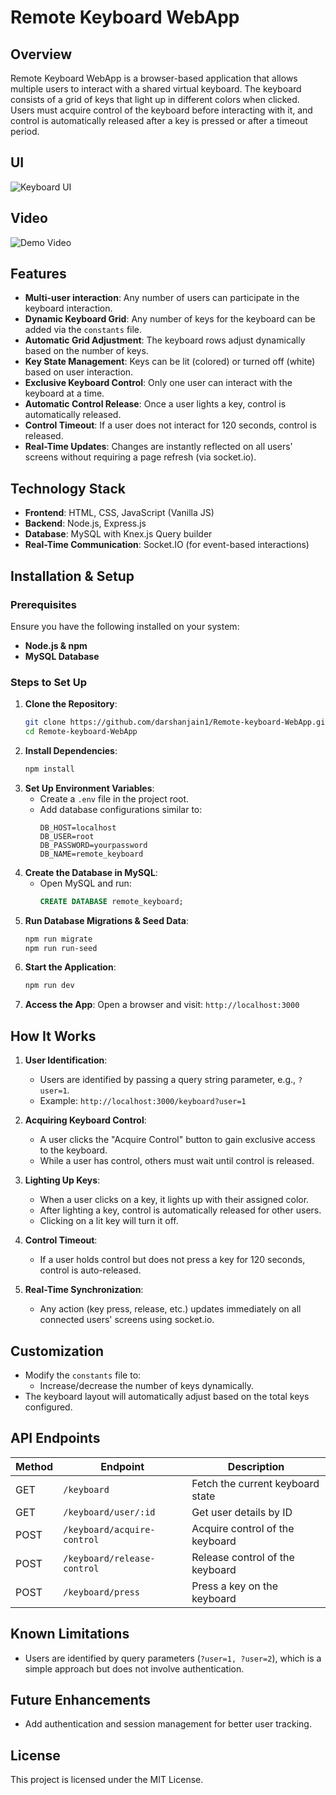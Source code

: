 # Remote Keyboard WebApp

## Overview

Remote Keyboard WebApp is a browser-based application that allows multiple users to interact with a shared virtual keyboard. The keyboard consists of a grid of keys that light up in different colors when clicked. Users must acquire control of the keyboard before interacting with it, and control is automatically released after a key is pressed or after a timeout period.

## UI

![Keyboard UI](https://github.com/darshanjain1/Remote-keyboard-WebApp/blob/main/assets/keyboard-ui.png)

## Video

![Demo Video](https://drive.google.com/file/d/1m5h3rfq8Pze9PZRotRuMj13qw7PCPD8F/view)


## Features

- **Multi-user interaction**: Any number of users can participate in the keyboard interaction.
- **Dynamic Keyboard Grid**: Any number of keys for the keyboard can be added via the `constants` file.
- **Automatic Grid Adjustment**: The keyboard rows adjust dynamically based on the number of keys.
- **Key State Management**: Keys can be lit (colored) or turned off (white) based on user interaction.
- **Exclusive Keyboard Control**: Only one user can interact with the keyboard at a time.
- **Automatic Control Release**: Once a user lights a key, control is automatically released.
- **Control Timeout**: If a user does not interact for 120 seconds, control is released.
- **Real-Time Updates**: Changes are instantly reflected on all users' screens without requiring a page refresh (via socket.io).

## Technology Stack

- **Frontend**: HTML, CSS, JavaScript (Vanilla JS)
- **Backend**: Node.js, Express.js
- **Database**: MySQL with Knex.js Query builder
- **Real-Time Communication**: Socket.IO (for event-based interactions)

## Installation & Setup

### Prerequisites

Ensure you have the following installed on your system:

- **Node.js & npm**
- **MySQL Database**

### Steps to Set Up

1. **Clone the Repository**:
   ```sh
   git clone https://github.com/darshanjain1/Remote-keyboard-WebApp.git
   cd Remote-keyboard-WebApp
   ```
2. **Install Dependencies**:
   ```sh
   npm install
   ```
3. **Set Up Environment Variables**:
   - Create a `.env` file in the project root.
   - Add database configurations similar to:
     ```env
     DB_HOST=localhost
     DB_USER=root
     DB_PASSWORD=yourpassword
     DB_NAME=remote_keyboard
     ```
4. **Create the Database in MySQL**:
   - Open MySQL and run:
     ```sql
     CREATE DATABASE remote_keyboard;
     ```
5. **Run Database Migrations & Seed Data**:
   ```sh
   npm run migrate
   npm run run-seed
   ```
6. **Start the Application**:
   ```sh
   npm run dev
   ```
7. **Access the App**:
   Open a browser and visit: `http://localhost:3000`

## How It Works

1. **User Identification**:
   - Users are identified by passing a query string parameter, e.g., `?user=1`.
   - Example: `http://localhost:3000/keyboard?user=1`

2. **Acquiring Keyboard Control**:
   - A user clicks the "Acquire Control" button to gain exclusive access to the keyboard.
   - While a user has control, others must wait until control is released.

3. **Lighting Up Keys**:
   - When a user clicks on a key, it lights up with their assigned color.
   - After lighting a key, control is automatically released for other users.
   - Clicking on a lit key will turn it off.

4. **Control Timeout**:
   - If a user holds control but does not press a key for 120 seconds, control is auto-released.

5. **Real-Time Synchronization**:
   - Any action (key press, release, etc.) updates immediately on all connected users' screens using socket.io.

## Customization

- Modify the `constants` file to:
  - Increase/decrease the number of keys dynamically.
- The keyboard layout will automatically adjust based on the total keys configured.

## API Endpoints

| Method | Endpoint                    | Description                      |
| ------ | --------------------------- | -------------------------------- |
| GET    | `/keyboard`                 | Fetch the current keyboard state |
| GET    | `/keyboard/user/:id`        | Get user details by ID           |
| POST   | `/keyboard/acquire-control` | Acquire control of the keyboard  |
| POST   | `/keyboard/release-control` | Release control of the keyboard  |
| POST   | `/keyboard/press`           | Press a key on the keyboard      |

## Known Limitations

- Users are identified by query parameters (`?user=1, ?user=2`), which is a simple approach but does not involve authentication.

## Future Enhancements

- Add authentication and session management for better user tracking.

## License

This project is licensed under the MIT License.